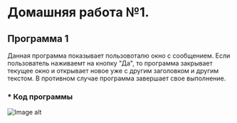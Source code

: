 # Домашняя работа №1.

## Программа 1
Данная программа показывает пользовоталю окно с сообщением. Если пользователь наживаемт на кнопку "Да", то программа закрывает текущее окно и открывает новое уже с другим заголовком и другим текстом. В противном случае программа завершает свое выполнение.

### * Код программы
![Image alt](Ahttps://github.com/116j/Algorithms-DataStructures/blob/master/Домашняя%20работа%201/Programm1/code.png)
